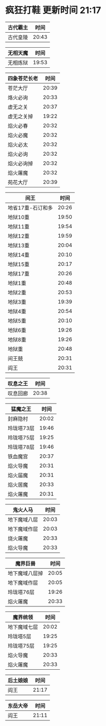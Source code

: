 # 疯狂打鞋 更新时间 21:17

| 古代霸主   | 时间    |
|--------|-------|
| 古代皇陵 | 20:43 |

| 无相天魔   | 时间    |
|--------|-------|
| 无相炼狱 | 19:53 |

| 四象苍茫长老   | 时间    |
|--------|-------|
| 苍茫大厅 | 20:39 |
| 烙火必询 | 20:33 |
| 虚无之关 | 20:37 |
| 虚无之关掉 | 19:22 |
| 焰火必春 | 20:32 |
| 焰火必魔 | 20:32 |
| 焰火必太 | 20:32 |
| 焰火必询 | 20:32 |
| 焰火必询掉 | 20:32 |
| 焰火屠魔 | 20:32 |
| 苑花大厅 | 20:39 |

| 间王   | 时间    |
|--------|-------|
| 地省17重-石订和多 | 20:26 |
| 地狱10重 | 19:50 |
| 地狱11重 | 19:54 |
| 地狱12重 | 19:59 |
| 地狱13重 | 20:04 |
| 地狱14重 | 20:10 |
| 地狱15重 | 20:17 |
| 地狱17重 | 20:26 |
| 地狱1重 | 20:48 |
| 地狱2重 | 20:53 |
| 地狱3重 | 19:39 |
| 地狱4重 | 20:54 |
| 地狱5重 | 20:10 |
| 地狱6重 | 19:26 |
| 地狱8重 | 19:26 |
| 地狱重 | 20:48 |
| 间王兢 | 20:31 |
| 阎王 | 20:31 |

| 叹息之王   | 时间    |
|--------|-------|
| 叹息回廊 | 20:38 |

| 猛魔之王   | 时间    |
|--------|-------|
| 封麻隐村 | 20:02 |
| 玲珑塔73层 | 19:46 |
| 玲珑塔75层 | 19:25 |
| 玲珑塔78层 | 19:46 |
| 铁血魔宫 | 20:37 |
| 焰火导魔 | 20:31 |
| 焰火届魔 | 20:31 |
| 焰火居魔 | 20:33 |
| 焰火屠魔 | 20:31 |

| 鬼火人马   | 时间    |
|--------|-------|
| 地下魔域八层 | 20:03 |
| 地下魔域作层 | 20:03 |
| 烧火屠魔 | 20:33 |
| 焰火导魔 | 20:33 |

| 魔界巨兽   | 时间    |
|--------|-------|
| 地下魔域八层掉 | 20:05 |
| 地下魔域作层 | 20:05 |
| 玲珑塔76层 | 19:26 |
| 焰火屠魔 | 20:33 |

| 魔界统领   | 时间    |
|--------|-------|
| 地下魔域七层 | 20:02 |
| 玲珑塔5层 | 19:25 |
| 玲珑塔75层 | 19:25 |
| 焰火导魔 | 20:33 |
| 焰火屠魔 | 20:33 |

| 后土娘娘   | 时间    |
|--------|-------|
| 阎王 | 21:17 |

| 东岳大帝   | 时间    |
|--------|-------|
| 阎王 | 21:11 |